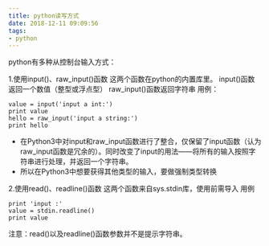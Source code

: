 ```yaml
---
title: python读写方式
date: 2018-12-11 09:09:56
tags:
- python
---
```


python有多种从控制台输入方式：  

<!--more-->

1.使用input()、raw_input()函数 
这两个函数在python的内置库里。 
input()函数返回一个数值（整型或浮点型） 
raw_input()函数返回字符串 
用例：

```
value = input('input a int:')
print value
hello = raw_input('input a string:')
print hello
```

- 在Python3中对input和raw_input函数进行了整合，仅保留了input函数（认为raw_input函数是冗余的）。同时改变了input的用法——将所有的输入按照字符串进行处理，并返回一个字符串。
- 所以在Python3中想要获得其他类型的输入，要做强制类型转换

2.使用read()、readline()函数 
这两个函数来自sys.stdin库，使用前需导入 
用例

```
print 'input :'
value = stdin.readline()
print value
```

注意：read()以及readline()函数参数并不是提示字符串。

